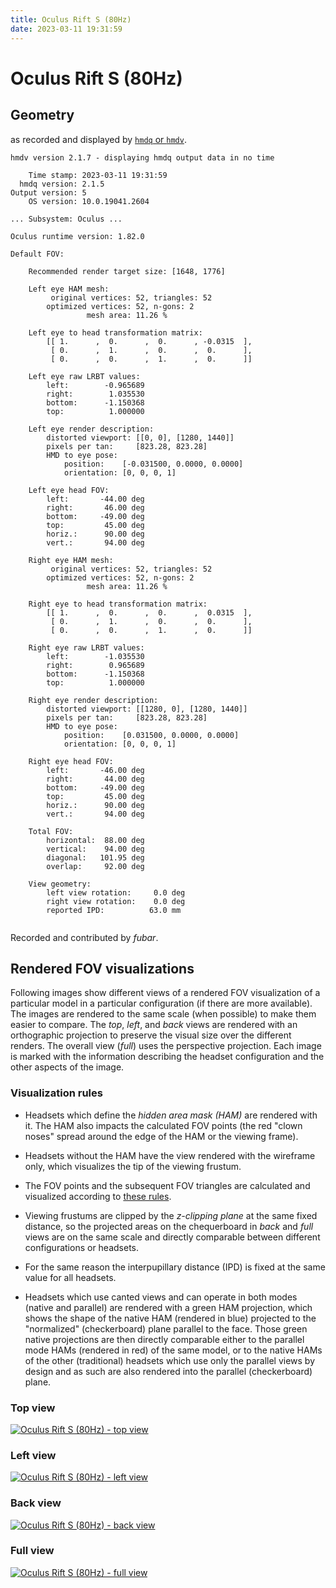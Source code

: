 ```yaml
---
title: Oculus Rift S (80Hz)
date: 2023-03-11 19:31:59
---
```

# Oculus Rift S (80Hz)

## Geometry

as recorded and displayed by [`hmdq` or `hmdv`](https://github.com/risa2000/hmdq).
```
hmdv version 2.1.7 - displaying hmdq output data in no time

    Time stamp: 2023-03-11 19:31:59
  hmdq version: 2.1.5
Output version: 5
    OS version: 10.0.19041.2604

... Subsystem: Oculus ...

Oculus runtime version: 1.82.0

Default FOV:

    Recommended render target size: [1648, 1776]

    Left eye HAM mesh:
         original vertices: 52, triangles: 52
        optimized vertices: 52, n-gons: 2
                 mesh area: 11.26 %

    Left eye to head transformation matrix:
        [[ 1.      ,  0.      ,  0.      , -0.0315  ],
         [ 0.      ,  1.      ,  0.      ,  0.      ],
         [ 0.      ,  0.      ,  1.      ,  0.      ]]

    Left eye raw LRBT values:
        left:        -0.965689
        right:        1.035530
        bottom:      -1.150368
        top:          1.000000

    Left eye render description:
        distorted viewport: [[0, 0], [1280, 1440]]
        pixels per tan:     [823.28, 823.28]
        HMD to eye pose:
            position:    [-0.031500, 0.0000, 0.0000]
            orientation: [0, 0, 0, 1]

    Left eye head FOV:
        left:       -44.00 deg
        right:       46.00 deg
        bottom:     -49.00 deg
        top:         45.00 deg
        horiz.:      90.00 deg
        vert.:       94.00 deg

    Right eye HAM mesh:
         original vertices: 52, triangles: 52
        optimized vertices: 52, n-gons: 2
                 mesh area: 11.26 %

    Right eye to head transformation matrix:
        [[ 1.      ,  0.      ,  0.      ,  0.0315  ],
         [ 0.      ,  1.      ,  0.      ,  0.      ],
         [ 0.      ,  0.      ,  1.      ,  0.      ]]

    Right eye raw LRBT values:
        left:        -1.035530
        right:        0.965689
        bottom:      -1.150368
        top:          1.000000

    Right eye render description:
        distorted viewport: [[1280, 0], [1280, 1440]]
        pixels per tan:     [823.28, 823.28]
        HMD to eye pose:
            position:    [0.031500, 0.0000, 0.0000]
            orientation: [0, 0, 0, 1]

    Right eye head FOV:
        left:       -46.00 deg
        right:       44.00 deg
        bottom:     -49.00 deg
        top:         45.00 deg
        horiz.:      90.00 deg
        vert.:       94.00 deg

    Total FOV:
        horizontal:  88.00 deg
        vertical:    94.00 deg
        diagonal:   101.95 deg
        overlap:     92.00 deg

    View geometry:
        left view rotation:     0.0 deg
        right view rotation:    0.0 deg
        reported IPD:          63.0 mm


```
Recorded and contributed by _fubar_.

## Rendered FOV visualizations

Following images show different views of a rendered FOV visualization of a
particular model in a particular configuration (if there are more available).
The images are rendered to the same scale (when possible) to make them easier
to compare. The _top_, _left_, and _back_ views are rendered with an
orthographic projection to preserve the visual size over the different renders.
The overall view (_full_) uses the perspective projection. Each image is marked
with the information describing the headset configuration and the other aspects
of the image.

### Visualization rules

* Headsets which define the _hidden area mask (HAM)_ are rendered with it. The
  HAM also impacts the calculated FOV points (the red "clown noses" spread
  around the edge of the HAM or the viewing frame).

* Headsets without the HAM have the view rendered with the wireframe only, which
  visualizes the tip of the viewing frustum.

* The FOV points and the subsequent FOV triangles are calculated and visualized
  according to [these
  rules](https://risa2000.github.io/vrdocs/docs/hmd_fov_calculation).

* Viewing frustums are clipped by the _z-clipping plane_ at the same fixed
  distance, so the projected areas on the chequerboard in _back_ and _full_
  views are on the same scale and directly comparable between different
  configurations or headsets.

* For the same reason the interpupillary distance (IPD) is fixed at the same
  value for all headsets.

* Headsets which use canted views and can operate in both modes (native and
  parallel) are rendered with a green HAM projection, which shows the shape of
  the native HAM (rendered in blue) projected to the "normalized"
  (checkerboard) plane parallel to the face. Those green native projections are
  then directly comparable either to the parallel mode HAMs (rendered in red)
  of the same model, or to the native HAMs of the other (traditional) headsets
  which use only the parallel views by design and as such are also rendered
  into the parallel (checkerboard) plane.

### Top view
[![Oculus Rift S (80Hz) - top view](../images/OculusRiftS_Native_R80_top.dmx.png)](../images/OculusRiftS_Native_R80_top.dmx.png)

### Left view
[![Oculus Rift S (80Hz) - left view](../images/OculusRiftS_Native_R80_left.dmx.png)](../images/OculusRiftS_Native_R80_left.dmx.png)

### Back view
[![Oculus Rift S (80Hz) - back view](../images/OculusRiftS_Native_R80_back.dmx.png)](../images/OculusRiftS_Native_R80_back.dmx.png)

### Full view
[![Oculus Rift S (80Hz) - full view](../images/OculusRiftS_Native_R80_over.dmx.png)](../images/OculusRiftS_Native_R80_over.dmx.png)

